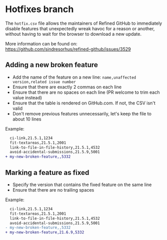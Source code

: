 # Hotfixes branch

The `hotfix.csv` file allows the maintainers of Refined GitHub to immediately disable features that unexpectedly wreak havoc for a reason or another, without having to wait for the browser to download a new update.

More information can be found on: https://github.com/sindresorhus/refined-github/issues/3529

## Adding a new broken feature

- Add the name of the feature on a new line: `name,unaffected version,related issue number`
- Ensure that there are exactly 2 commas on each line
- Ensure that there are no spaces on each line (PR welcome to trim each value instead)
- Ensure that the table is rendered on GitHub.com. If not, the CSV isn't valid
- Don't remove previous features unnecessarily, let's keep the file to about 10 lines

Example:

```diff
  ci-link,21.5.1,1234
  fit-textareas,21.5.1,2001
  link-to-file-in-file-history,21.5.1,4532
  avoid-accidental-submissions,21.5.9,5001
+ my-new-broken-feature,,5332
```

## Marking a feature as fixed

- Specify the version that contains the fixed feature on the same line
- Ensure that there are no trailing spaces

Example:

```diff
  ci-link,21.5.1,1234
  fit-textareas,21.5.1,2001
  link-to-file-in-file-history,21.5.1,4532
  avoid-accidental-submissions,21.5.9,5001
- my-new-broken-feature,,5332
+ my-new-broken-feature,21.6.9,5332
```

